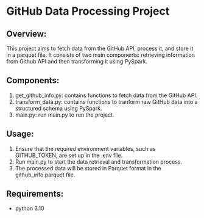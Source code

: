 # GitHub Data Processing Project

## Overview:
This project aims to fetch data from the GitHub API, process it, and store it in a parquet file. It consists of two main components: retrieving information from Github API and then transforming it using PySpark.

## Components:
1. get_github_info.py: contains functions to fetch data from the GitHub API.
2. transform_data.py: contains functions to tranform raw GitHub data into a structured schema using PySpark.
3. main.py: run main.py to run the project.

## Usage:
1. Ensure that the required environment variables, such as GITHUB_TOKEN, are set up in the .env file.
2. Run main.py to start the data retrieval and transformation process.
3. The processed data will be stored in Parquet format in the github_info.parquet file.

## Requirements:
- python 3.10
